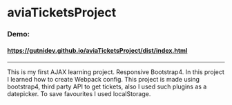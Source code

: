 # aviaTicketsProject
### Demo:
#### https://gutnidev.github.io/aviaTicketsProject/dist/index.html


------------



This is my first AJAX learning project. Responsive Bootstrap4.
In this project I learned how to create Webpack config.
This project is made using bootstrap4, third party API to get tickets, also I used such plugins as a datepicker. 
To save favourites I used localStorage.
